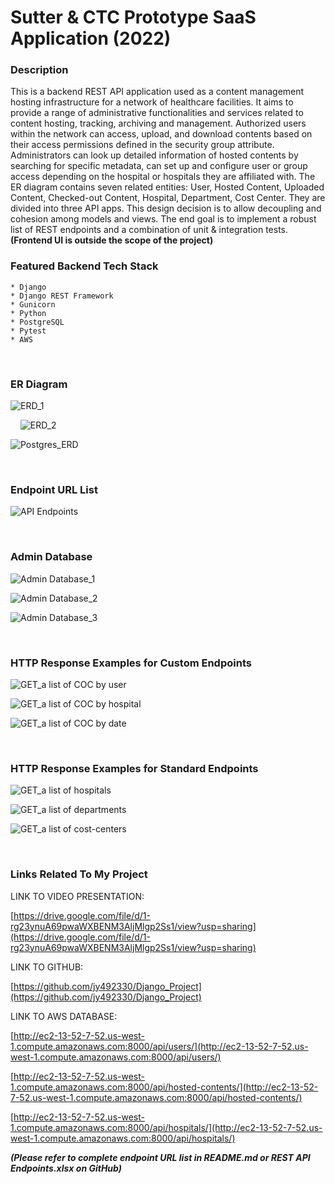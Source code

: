 # Sutter & CTC Prototype SaaS Application (2022)

### Description

This is a backend REST API application used as a content management hosting infrastructure for a network of healthcare facilities. It aims to provide a range of administrative functionalities and services related to content hosting, tracking, archiving and management. 
Authorized users within the network can access, upload, and download contents based on their access permissions defined in the security group attribute. Administrators can look up detailed information of hosted contents by searching for specific metadata, can set up and configure user or group access depending on the hospital or hospitals they are affiliated with. The ER diagram contains seven related entities: User, Hosted Content, Uploaded Content, Checked-out Content, Hospital, Department, Cost Center. They are divided into three API apps. This design decision is to allow decoupling and cohesion among models and views.
The end goal is to implement a robust list of REST endpoints and a combination of unit & integration tests. **(Frontend UI is outside the scope of the project)**


### Featured Backend Tech Stack

    * Django 
    * Django REST Framework
    * Gunicorn
    * Python
    * PostgreSQL
    * Pytest
    * AWS 
    
&nbsp;&nbsp;&nbsp;
### ER Diagram 

![ERD_1](https://user-images.githubusercontent.com/11815017/188238637-4060ab20-aa63-4833-9d0e-e970e20094a7.jpg)

&nbsp;&nbsp;&nbsp;
![ERD_2](https://user-images.githubusercontent.com/11815017/188229724-6549b493-7106-4841-accd-576c0ecef388.jpg)

![Postgres_ERD](https://user-images.githubusercontent.com/11815017/189986197-7802d5c9-9407-49b0-9609-c0394e0edb03.jpg)


&nbsp;&nbsp;&nbsp;
### Endpoint URL List
![API Endpoints](https://user-images.githubusercontent.com/11815017/188231778-e56f405e-e1f8-483e-9208-7c33fd89414d.jpg)

&nbsp;
### Admin Database
![Admin Database_1](https://user-images.githubusercontent.com/11815017/188232444-018f5c81-b3df-4a26-bc6a-d2d7008098fc.jpg)

![Admin Database_2](https://user-images.githubusercontent.com/11815017/188232478-add0dacd-fef5-4304-8dfc-2b5dea235f5d.jpg)

![Admin Database_3](https://user-images.githubusercontent.com/11815017/188232522-fd88c811-7508-41f6-87a7-e37b353a47ba.jpg)


&nbsp;
### HTTP Response Examples for Custom Endpoints
![GET_a list of COC by user](https://user-images.githubusercontent.com/11815017/188232622-f4ed622f-d7dd-4b93-ad56-0138c4c8f699.jpg)

![GET_a list of COC by hospital](https://user-images.githubusercontent.com/11815017/188232725-3071dba8-32a7-407c-a8bf-ae131c31642d.jpg)

![GET_a list of COC by date](https://user-images.githubusercontent.com/11815017/188232790-2402265a-e15f-425f-bd64-c35bf8e3260f.jpg)

&nbsp;&nbsp;
### HTTP Response Examples for Standard Endpoints
![GET_a list of hospitals](https://user-images.githubusercontent.com/11815017/188233197-abec0787-caa5-46ef-9e1b-d20d1f9fe8c2.jpg)

![GET_a list of departments](https://user-images.githubusercontent.com/11815017/188233282-c9ae8dce-0934-4c24-b5df-c92e211b2e09.jpg)

![GET_a list of cost-centers](https://user-images.githubusercontent.com/11815017/188233348-87b60b76-d0ba-4214-872a-176c26edd59c.jpg)


&nbsp;&nbsp;&nbsp;
### Links Related To My Project &nbsp;

LINK TO VIDEO PRESENTATION: 

[https://drive.google.com/file/d/1-rg23ynuA69pwaWXBENM3AljMlgp2Ss1/view?usp=sharing](https://drive.google.com/file/d/1-rg23ynuA69pwaWXBENM3AljMlgp2Ss1/view?usp=sharing)

LINK TO GITHUB:

[https://github.com/jy492330/Django_Project](https://github.com/jy492330/Django_Project)

LINK TO AWS DATABASE:

[http://ec2-13-52-7-52.us-west-1.compute.amazonaws.com:8000/api/users/](http://ec2-13-52-7-52.us-west-1.compute.amazonaws.com:8000/api/users/)

[http://ec2-13-52-7-52.us-west-1.compute.amazonaws.com:8000/api/hosted-contents/](http://ec2-13-52-7-52.us-west-1.compute.amazonaws.com:8000/api/hosted-contents/)

[http://ec2-13-52-7-52.us-west-1.compute.amazonaws.com:8000/api/hospitals/](http://ec2-13-52-7-52.us-west-1.compute.amazonaws.com:8000/api/hospitals/)

***(Please refer to complete endpoint URL list in README.md or REST API Endpoints.xlsx on GitHub)***


